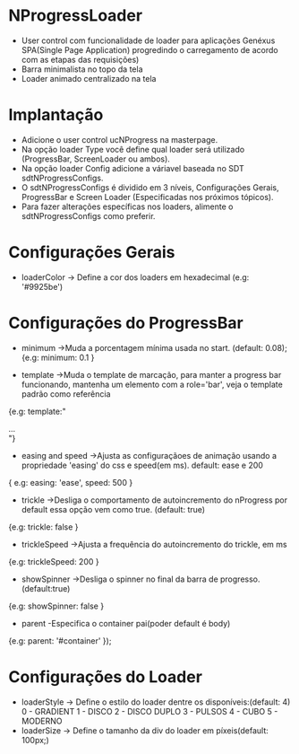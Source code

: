 # NProgressLoader #

 - User control com funcionalidade de loader para aplicações Genéxus SPA(Single Page Application) progredindo o carregamento de acordo com as etapas das requisições)
 - Barra minimalista no topo da tela
 - Loader animado centralizado na tela

# Implantação #

  - Adicione o user control ucNProgress na masterpage.
  - Na opção loader Type você define qual loader será utilizado (ProgressBar, ScreenLoader ou ambos).
  - Na opção loader Config adicione a váriavel baseada no SDT sdtNProgressConfigs.
  - O sdtNProgressConfigs é dividido em 3 níveis, Configurações Gerais, ProgressBar e Screen Loader (Especificadas nos próximos tópicos).
  - Para fazer alterações específicas nos loaders, alimente o sdtNProgressConfigs como preferir.


# Configurações Gerais #

  - loaderColor
	-> Define a cor dos loaders em hexadecimal
	(e.g: '#9925be')

# Configurações do ProgressBar #

  - minimum
        ->Muda a porcentagem mínima usada no start. (default: 0.08);
        {e.g: minimum: 0.1 }

  - template
	->Muda o template de marcação, para manter a progress bar funcionando, mantenha um elemento com a role='bar', veja o template padrão como referência
	
  {e.g: template:"<div class='....'>...</div>"}

  - easing and speed
	->Ajusta as configuraçãoes de animação usando a propriedade 'easing' do css e speed(em ms). default: ease e 200
	
  { e.g: easing: 'ease', speed: 500 }

  - trickle
	->Desliga o comportamento de autoincremento do nProgress por default essa opção vem como true. (default: true)
	
  {e.g: trickle: false }

   - trickleSpeed
	->Ajusta a frequência do autoincremento do trickle, em ms
	
  {e.g: trickleSpeed: 200 }

   - showSpinner
	->Desliga o spinner no final da barra de progresso. (default:true)
	
  {e.g: showSpinner: false }

   - parent
	-Especifica o container pai(poder default é body)
	
  {e.g: parent: '#container' });



# Configurações do Loader #

   - loaderStyle
	-> Define o estilo do loader dentre os disponíveis:(default: 4)
	0 - GRADIENT     1 - DISCO      2 - DISCO DUPLO      3 - PULSOS       4 - CUBO       5 - MODERNO
   - loaderSize
	-> Define o tamanho da div do loader em píxeis(default: 100px;)
